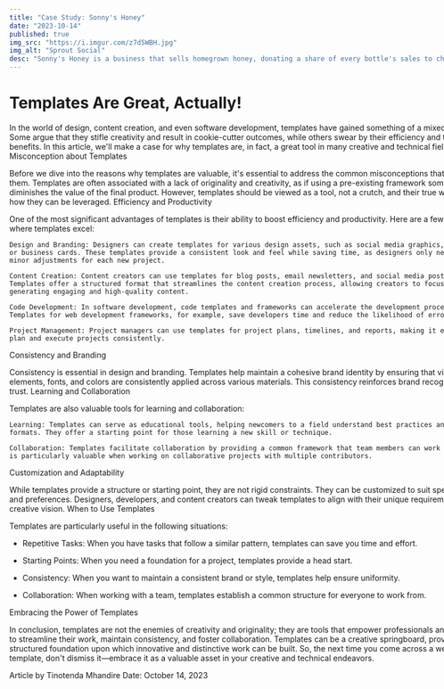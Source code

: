 ```yaml
---
title: "Case Study: Sonny's Honey"
date: "2023-10-14"
published: true
img_src: "https://i.imgur.com/z7d5WBH.jpg"
img_alt: "Sprout Social"
desc: "Sonny's Honey is a business that sells homegrown honey, donating a share of every bottle's sales to charity. I had the pleasure of working with Sonny this week, and I'd like to showcase some of the design decisions I made."
---
```


# Templates Are Great, Actually!

In the world of design, content creation, and even software development, templates have gained something of a mixed reputation. Some argue that they stifle creativity and result in cookie-cutter outcomes, while others swear by their efficiency and time-saving benefits. In this article, we'll make a case for why templates are, in fact, a great tool in many creative and technical fields.
The Misconception about Templates

Before we dive into the reasons why templates are valuable, it's essential to address the common misconceptions that surround them. Templates are often associated with a lack of originality and creativity, as if using a pre-existing framework somehow diminishes the value of the final product. However, templates should be viewed as a tool, not a crutch, and their true worth lies in how they can be leveraged.
Efficiency and Productivity

One of the most significant advantages of templates is their ability to boost efficiency and productivity. Here are a few areas where templates excel:

    Design and Branding: Designers can create templates for various design assets, such as social media graphics, brochures, or business cards. These templates provide a consistent look and feel while saving time, as designers only need to make minor adjustments for each new project.

    Content Creation: Content creators can use templates for blog posts, email newsletters, and social media posts. Templates offer a structured format that streamlines the content creation process, allowing creators to focus on generating engaging and high-quality content.

    Code Development: In software development, code templates and frameworks can accelerate the development process. Templates for web development frameworks, for example, save developers time and reduce the likelihood of errors.

    Project Management: Project managers can use templates for project plans, timelines, and reports, making it easier to plan and execute projects consistently.

Consistency and Branding

Consistency is essential in design and branding. Templates help maintain a cohesive brand identity by ensuring that visual elements, fonts, and colors are consistently applied across various materials. This consistency reinforces brand recognition and trust.
Learning and Collaboration

Templates are also valuable tools for learning and collaboration:

    Learning: Templates can serve as educational tools, helping newcomers to a field understand best practices and standard formats. They offer a starting point for those learning a new skill or technique.

    Collaboration: Templates facilitate collaboration by providing a common framework that team members can work with. This is particularly valuable when working on collaborative projects with multiple contributors.

Customization and Adaptability

While templates provide a structure or starting point, they are not rigid constraints. They can be customized to suit specific needs and preferences. Designers, developers, and content creators can tweak templates to align with their unique requirements and creative vision.
When to Use Templates

Templates are particularly useful in the following situations:

-    Repetitive Tasks: When you have tasks that follow a similar pattern, templates can save you time and effort.

-    Starting Points: When you need a foundation for a project, templates provide a head start.

-    Consistency: When you want to maintain a consistent brand or style, templates help ensure uniformity.

-    Collaboration: When working with a team, templates establish a common structure for everyone to work from.

Embracing the Power of Templates

In conclusion, templates are not the enemies of creativity and originality; they are tools that empower professionals and creators to streamline their work, maintain consistency, and foster collaboration. Templates can be a creative springboard, providing a structured foundation upon which innovative and distinctive work can be built. So, the next time you come across a well-crafted template, don't dismiss it—embrace it as a valuable asset in your creative and technical endeavors.

Article by Tinotenda Mhandire
Date: October 14, 2023

<style>
    * {
        width: 90vw;
    }
</style>